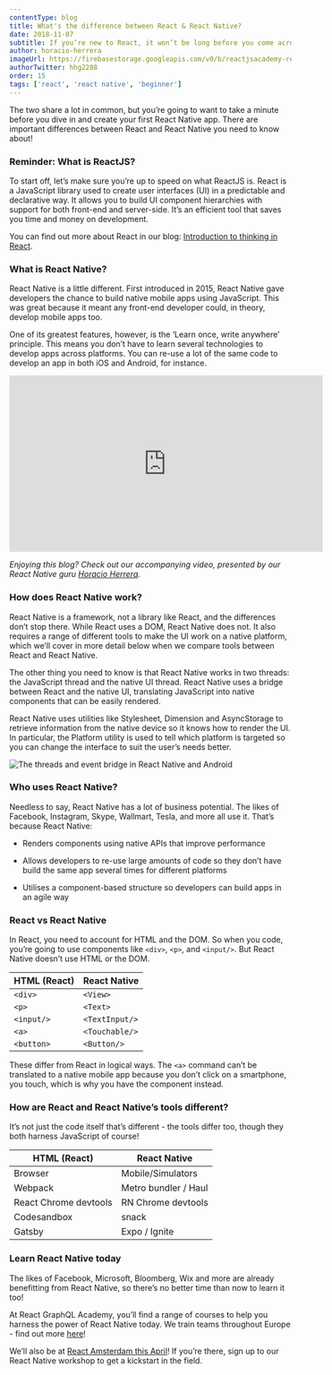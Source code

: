 ```yaml
---
contentType: blog
title: What's the difference between React & React Native?
date: 2018-11-07
subtitle: If you’re new to React, it won’t be long before you come across React Native.
author: horacio-herrera
imageUrl: https://firebasestorage.googleapis.com/v0/b/reactjsacademy-react.appspot.com/o/blog%20post%20images%2Freact-native-differences%2FreactNative_differences2.jpg?alt=media
authorTwitter: hhg2288
order: 15
tags: ['react', 'react native', 'beginner']
---
```


The two share a lot in common, but you’re going to want to take a minute before you dive in and create your first React Native app. There are important differences between React and React Native you need to know about!

### Reminder: What is ReactJS?

To start off, let’s make sure you’re up to speed on what ReactJS is. React is a JavaScript library used to create user interfaces (UI) in a predictable and declarative way. It allows you to build UI component hierarchies with support for both front-end and server-side. It’s an efficient tool that saves you time and money on development.

You can find out more about React in our blog: [Introduction to thinking in React](https://reactgraphql.academy/react/introduction-to-thinking-in-react/).

### What is React Native?

React Native is a little different. First introduced in 2015, React Native gave developers the chance to build native mobile apps using JavaScript. This was great because it meant any front-end developer could, in theory, develop mobile apps too.

One of its greatest features, however, is the ‘Learn once, write anywhere’ principle. This means you don’t have to learn several technologies to develop apps across platforms. You can re-use a lot of the same code to develop an app in both iOS and Android, for instance.

<iframe width="560" height="315" src="https://www.youtube.com/embed/2IC0rXKfchU" frameborder="0" allow="accelerometer; autoplay; encrypted-media; gyroscope; picture-in-picture" allowfullscreen></iframe>

_Enjoying this blog? Check out our accompanying video, presented by our React Native guru [Horacio Herrera](https://reactgraphql.academy/about-us/#horacio-herrera)._

### How does React Native work?

React Native is a framework, not a library like React, and the differences don’t stop there. While React uses a DOM, React Native does not. It also requires a range of different tools to make the UI work on a native platform, which we’ll cover in more detail below when we compare tools between React and React Native.

The other thing you need to know is that React Native works in two threads: the JavaScript thread and the native UI thread. React Native uses a bridge between React and the native UI, translating JavaScript into native components that can be easily rendered.

React Native uses utilities like Stylesheet, Dimension and AsyncStorage to retrieve information from the native device so it knows how to render the UI. In particular, the Platform utility is used to tell which platform is targeted so you can change the interface to suit the user’s needs better.

<img placeholder-height="259px" src="https://firebasestorage.googleapis.com/v0/b/reactjsacademy-react.appspot.com/o/blog%20post%20images%2Freact-native-differences%2FreactNative_eventBridge.jpg?alt=media" alt="The threads and event bridge in React Native and Android"></img>

### Who uses React Native?

Needless to say, React Native has a lot of business potential. The likes of Facebook, Instagram, Skype, Wallmart, Tesla, and more all use it. That’s because React Native:

- Renders components using native APIs that improve performance

- Allows developers to re-use large amounts of code so they don’t have build the same app several times for different platforms

- Utilises a component-based structure so developers can build apps in an agile way

### React vs React Native

In React, you need to account for HTML and the DOM. So when you code, you’re going to use components like `<div>`, `<p>`, and `<input/>`. But React Native doesn’t use HTML or the DOM.

| HTML (React) | React Native   |
| ------------ | -------------- |
| `<div>`      | `<View>`       |
| `<p>`        | `<Text>`       |
| `<input/>`   | `<TextInput/>` |
| `<a>`        | `<Touchable/>` |
| `<button>`   | `<Button/>`    |

These differ from React in logical ways. The `<a>` command can’t be translated to a native mobile app because you don’t click on a smartphone, you touch, which is why you have the <Touchable/> component instead.

### How are React and React Native’s tools different?

It’s not just the code itself that’s different - the tools differ too, though they both harness JavaScript of course!

| HTML (React)          | React Native         |
| --------------------- | -------------------- |
| Browser               | Mobile/Simulators    |
| Webpack               | Metro bundler / Haul |
| React Chrome devtools | RN Chrome devtools   |
| Codesandbox           | snack                |
| Gatsby                | Expo / Ignite        |

### Learn React Native today

The likes of Facebook, Microsoft, Bloomberg, Wix and more are already benefitting from React Native, so there’s no better time than now to learn it too!

At React GraphQL Academy, you’ll find a range of courses to help you harness the power of React Native today. We train teams throughout Europe - find out more [here](https://reactgraphql.academy/react/training/workshops/)!

We’ll also be at [React Amsterdam this April](https://reactgraphql.academy/react/leanjs-react-amsterdam/)! If you’re there, sign up to our React Native workshop to get a kickstart in the field.
